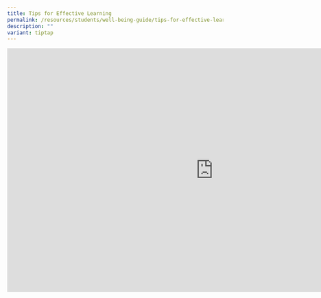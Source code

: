```yaml
---
title: Tips for Effective Learning
permalink: /resources/students/well-being-guide/tips-for-effective-learning/
description: ""
variant: tiptap
---
```

<div class="iframe-wrapper"><iframe height="569" width="960" allowfullscreen="true" frameborder="0" src="https://docs.google.com/presentation/d/e/2PACX-1vQRtC6tVymatCFMBlXfc7niUT_ymg_GJ0phZ2zVxsTS-g6xHNVjG5RUMf_L-nsADrmWP4s4bz8K2Ndt/embed?start=false&amp;loop=false&amp;delayms=3000"></iframe></div><p></p>
